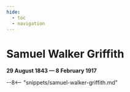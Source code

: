 ```yaml
---
hide:
  - toc
  - navigation
---
```


# Samuel Walker Griffith

**29 August 1843 — 8 February 1917**

--8<-- "snippets/samuel-walker-griffith.md"

 

